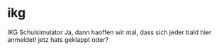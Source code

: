 # ikg
IKG Schulsimulator
Ja, dann haoffen wir mal, dass sich jeder bald hier anmeldet!
jetz hats geklappt oder?
